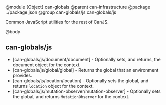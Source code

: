 @module {Object} can-globals
@parent can-infrastructure
@package ../package.json
@group can-globals/js can-globals/js

Common JavaScript utilities for the rest of CanJS.

@body

## can-globals/js

- [can-globals/js/document/document] - Optionally sets, and returns, the document object for the context.
- [can-globals/js/global/global] - Returns the global that an environment provides.    
- [can-globals/js/location/location] - Optionally sets the global, and returns `location` object for the context.
- [can-globals/js/mutation-observer/mutation-observer] - Optionally sets the global, and returns `MutationObserver` for the context.
